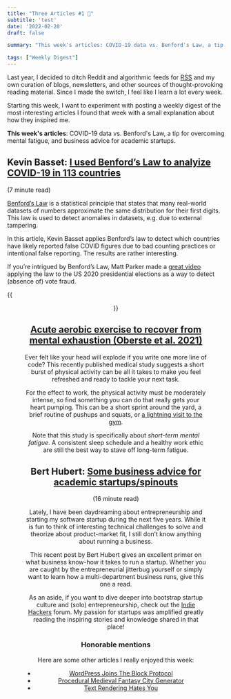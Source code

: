 ```yaml
---
title: "Three Articles #1 📰"
subtitle: 'test'
date: '2022-02-20'
draft: false

summary: "This week's articles: COVID-19 data vs. Benford's Law, a tip for overcoming mental fatigue, and business advice for academic startups."

tags: ["Weekly Digest"]
---
```


Last year, I decided to ditch Reddit and algorithmic feeds for [RSS](https://nl.wikipedia.org/wiki/Really_Simple_Syndication) and my own curation of blogs, newsletters, and other sources of thought-provoking reading material. Since I made the switch, I feel like I learn a lot every week.

Starting this week, I want to experiment with posting a weekly digest of the most interesting articles I found that week with a small explanation about how they inspired me.

**This week's articles**: COVID-19 data vs. Benford's Law, a tip for overcoming mental fatigue, and business advice for academic startups.


## Kevin Basset:  [I used Benford’s Law to analyize COVID-19 in 113 countries](https://kevinbasset.medium.com/i-used-benfords-law-to-analyze-covid-19-in-113-countries-1a1194668069)

(7 minute read)

[Benford’s Law](https://en.wikipedia.org/wiki/Benford%27s_law) is a statistical principle that states that many real-world datasets of numbers approximate the same distribution for their first digits. This law is used to detect anomalies in datasets, e.g. due to external tampering.

In this article, Kevin Basset applies Benford’s law to detect which countries have likely reported false COVID figures due to bad counting practices or intentional false reporting. The results are rather interesting.

If you’re intrigued by Benford’s Law, Matt Parker made a [great video](https://youtu.be/etx0k1nLn78) applying the law to the US 2020 presidential elections as a way to detect (absence of) vote fraud.

{{<figure width=600 align=center src="https://upload.wikimedia.org/wikipedia/commons/4/46/Rozklad_benforda.svg" title="Benford's Law: " caption="the distribution of first digits in many real-world numerical datasets." attr="Wikipedia, public domain." attrlink="https://commons.wikimedia.org/w/index.php?curid=4509760">}}


## [Acute aerobic exercise to recover from mental exhaustion (Oberste et al. 2021)](https://doi.org/10.1016/j.physbeh.2021.113588)

 Ever felt like your head will explode if you write one more line of code? This recently published medical study suggests a short burst of physical activity can be all it takes to make you feel refreshed and ready to tackle your next task.

For the effect to work, the physical activity must be moderately intense, so find something you can do that really gets your heart pumping. This can be a short sprint around the yard, a brief routine of pushups and squats, or [a lightning visit to the gym](https://news.ycombinator.com/item?id=30360791).

Note that this study is specifically about *short-term mental fatigue*. A consistent sleep schedule and a healthy work ethic are still the best way to stave off long-term fatigue.

## Bert Hubert: [Some business advice for academic startups/spinouts](https://berthub.eu/articles/posts/some-academic-business-advice/)

(16 minute read)

Lately, I have been daydreaming about entrepreneurship and starting my software startup during the next five years. While it is fun to think of interesting technical challenges to solve and theorize about product-market fit, I still don’t know anything about running a business.

This recent post by Bert Hubert gives an excellent primer on what business know-how it takes to run a startup. Whether you are caught by the entrepreneurial jitterbug yourself or simply want to learn how a multi-department business runs, give this one a read.

As an aside, if you want to dive deeper into bootstrap startup culture and (solo) entrepreneurship, check out the [Indie Hackers](https://www.indiehackers.com/) forum. My passion for startups was amplified greatly reading the inspiring stories and knowledge shared in that place! 


### Honorable mentions

Here are some other articles I really enjoyed this week:

- [WordPress Joins The Block Protocol](https://www.smashingmagazine.com/2022/02/implications-wordpress-joining-block-protocol/)
- [Procedural Medieval Fantasy City Generator](https://watabou.github.io/city-generator/)
- [Text Rendering Hates You](https://gankra.github.io/blah/text-hates-you/)
